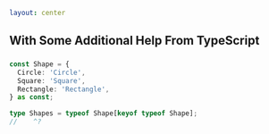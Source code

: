 ```yaml
layout: center
```

<style>
  h2 {
    padding-bottom: 0.25em;
  }
</style>

## With Some Additional Help From TypeScript

```ts twoslash
const Shape = {
  Circle: 'Circle',
  Square: 'Square',
  Rectangle: 'Rectangle',
} as const;

type Shapes = typeof Shape[keyof typeof Shape];
//    ^?
```